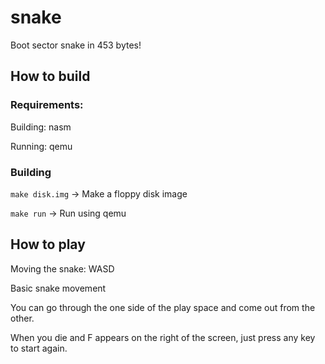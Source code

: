 # snake
Boot sector snake in 453 bytes!

## How to build
### Requirements:
Building:
nasm

Running:
qemu

### Building
```make disk.img``` -> Make a floppy disk image

```make run``` -> Run using qemu

## How to play
Moving the snake: WASD

Basic snake movement

You can go through the one side of the play space and come out from the other.

When you die and F appears on the right of the screen, just press any key to start again.
